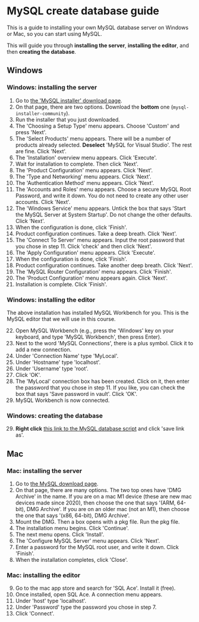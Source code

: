 # MySQL create database guide 

This is a guide to installing your own MySQL database server on Windows or Mac, so you can start using MySQL.

This will guide you through **installing the server**, **installing the editor**, and then **creating the database**.

## Windows

### Windows: installing the server
1. Go to [the 'MySQL installer' download page](https://dev.mysql.com/downloads/installer/).
2. On that page, there are two options. Download the **bottom** one (`mysql-installer-community`).
3. Run the installer that you just downloaded.
4. The 'Choosing a Setup Type' menu appears. Choose 'Custom' and press 'Next'.
5. The 'Select Products' menu appears. There will be a number of products already selected. **Deselect** 'MySQL for Visual Studio'. The rest are fine. Click 'Next'.
6. The 'Installation' overview menu appears. Click 'Execute'. 
7. Wait for installation to complete. Then click 'Next'.
8. The 'Product Configuration' menu appears. Click 'Next'.
9. The 'Type and Networking' menu appears. Click 'Next'.
10. The 'Authentication Method' menu appears. Click 'Next'.
11. The 'Accounts and Roles' menu appears. Choose a secure MySQL Root Password, and write it down. You do not need to create any other user accounts. Click 'Next'.
12. The 'Windows Service' menu appears. Untick the box that says 'Start the MySQL Server at System Startup'. Do not change the other defaults. Click 'Next'.
13. When the configuration is done, click 'Finish'.
14. Product configuration continues. Take a deep breath. Click 'Next'.
15. The 'Connect To Server' menu appears. Input the root password that you chose in step 11. Click 'check' and then click 'Next'.
16. The 'Apply Configuration' menu appears. Click 'Execute'.
17. When the configuration is done, click 'Finish'.
18. Product configuration continues. Take another deep breath. Click 'Next'.
19. The 'MySQL Router Configuration' menu appears. Click 'Finish'.
20. The 'Product Configuration' menu appears again. Click 'Next'.
21. Installation is complete. Click 'Finish'.

### Windows: installing the editor

The above installation has installed MySQL Workbench for you. This is the MySQL editor that we will use in this course.

22. Open MySQL Workbench (e.g., press the 'Windows' key on your keyboard, and type 'MySQL Workbench', then press Enter).
23. Next to the word 'MySQL Connections', there is a plus symbol. Click it to add a new connection.
24. Under 'Connection Name' type 'MyLocal'.
25. Under 'Hostname' type 'localhost'. 
26. Under 'Username' type 'root'.
26. Click 'OK'.
27. The 'MyLocal' connection box has been created. Click on it, then enter the password that you chose in step 11. If you like, you can check the box that says 'Save password in vault'. Click 'OK'.
28. MySQL Workbench is now connected.

### Windows: creating the database

29. **Right click** [this link to the MySQL database script](MySQL-database.sql) and click 'save link as'.

## Mac

### Mac: installing the server

1. Go to [the MySQL download page](https://dev.mysql.com/downloads/mysql/).
2. On that page, there are many options. The two top ones have 'DMG Archive' in the name. If you are on a mac M1 device (these are new mac devices made since 2020), then choose the one that says '(ARM, 64-bit), DMG Archive'. If you are on an older mac (not an M1), then choose the one that says '(x86, 64-bit), DMG Archive'.
3. Mount the DMG. Then a box opens with a pkg file. Run the pkg file.
4. The installation menu begins. Click 'Continue'.
5. The next menu opens. Click 'Install'.
6. The 'Configure MySQL Server' menu appears. Click 'Next'.
7. Enter a password for the MySQL root user, and write it down. Click 'Finish'.
8. When the installation completes, click 'Close'.

### Mac: installing the editor

9. Go to the mac app store and search for 'SQL Ace'. Install it (free).
10. Once installed, open SQL Ace. A connection menu appears.
11. Under 'host' type 'localhost'.
12. Under 'Password' type the password you chose in step 7.
13. Click 'Connect'.